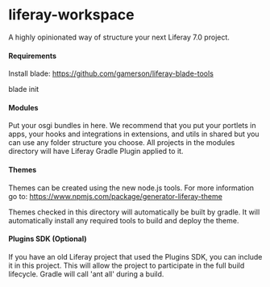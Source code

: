 # liferay-workspace

A highly opinionated way of structure your next Liferay 7.0 project.

#### Requirements

Install blade: https://github.com/gamerson/liferay-blade-tools

blade init

#### Modules

Put your osgi bundles in here.  We recommend that you put your portlets in apps, your hooks and integrations in extensions, and utils in shared but you can use any folder structure you choose.  All projects in the modules directory will have Liferay Gradle Plugin applied to it.

#### Themes

Themes can be created using the new node.js tools.  For more information go to: https://www.npmjs.com/package/generator-liferay-theme

Themes checked in this directory will automatically be built by gradle.  It will automatically install any required tools to build and deploy the theme.

#### Plugins SDK (Optional)

If you have an old Liferay project that used the Plugins SDK, you can include it in this project.  This will allow the project to participate in the full build lifecycle.  Gradle will call 'ant all' during a build. 
